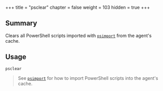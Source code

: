+++
title = "psclear"
chapter = false
weight = 103
hidden = true
+++

## Summary
Clears all PowerShell scripts imported with [`psimport`](/agents/apollo/commands/commands/psimport/) from the agent's cache.

## Usage
```
psclear
```

> See [`psimport`](/agents/apollo/commands/commands/psimport/) for how to import PowerShell scripts into the agent's cache.
